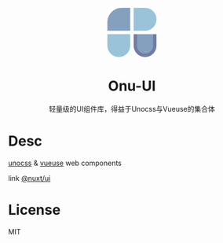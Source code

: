 <p align="center">
<img src="../../public/logo.svg" style="width:100px;" />
<h1 align="center">Onu-UI</h1>
<p align="center">轻量级的UI组件库，得益于Unocss与Vueuse的集合体</p>
</p>

# Desc

[unocss](https://github.com/unocss/unocss) & [vueuse](https://github.com/vueuse/vueuse) web components

link [@nuxt/ui](https://github.com/nuxt/ui)

# License

MIT
